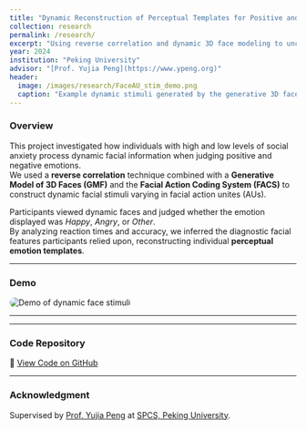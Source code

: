 ```yaml
---
title: "Dynamic Reconstruction of Perceptual Templates for Positive and Negative Emotions in Social Anxiety Disorder"
collection: research
permalink: /research/
excerpt: "Using reverse correlation and dynamic 3D face modeling to uncover emotion representation in individuals with high and low social anxiety."
year: 2024
institution: "Peking University"
advisor: "[Prof. Yujia Peng](https://www.ypeng.org)"
header:
  image: /images/research/FaceAU_stim_demo.png
  caption: "Example dynamic stimuli generated by the generative 3D face model."
---
```


### Overview
This project investigated how individuals with high and low levels of social anxiety process dynamic facial information when judging positive and negative emotions.  
We used a **reverse correlation** technique combined with a **Generative Model of 3D Faces (GMF)** and the **Facial Action Coding System (FACS)** to construct dynamic facial stimuli varying in facial action unites (AUs).

Participants viewed dynamic faces and judged whether the emotion displayed was *Happy*, *Angry*, or *Other*.  
By analyzing reaction times and accuracy, we inferred the diagnostic facial features participants relied upon, reconstructing individual **perceptual emotion templates**.

---

### Demo
<img src="/images/research/emotion_stimuli_demo.gif" alt="Demo of dynamic face stimuli" style="max-width: 80%; border-radius: 12px;">

---



---

### Code Repository
🔗 [View Code on GitHub](https://github.com/yourusername/emotion-template-reconstruction)

---

### Acknowledgment
Supervised by [Prof. Yujia Peng](https://www.ypeng.org) at [SPCS, Peking University](https://www.psy.pku.edu.cn/index.htm).  
